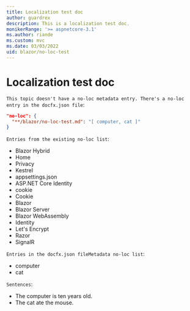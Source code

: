 ```yaml
---
title: Localization test doc
author: guardrex
description: This is a localization test doc.
monikerRange: '>= aspnetcore-3.1'
ms.author: riande
ms.custom: mvc
ms.date: 03/03/2022
uid: blazor/no-loc-test
---
```

# Localization test doc

`This topic doesn't have a no-loc metadata entry. There's a no-loc entry in the docfx.json file`:

```json
"no-loc": {
  "**/blazor/no-loc-test.md": "[ computer, cat ]"
}
```

`Entries from the existing no-loc list`:

* Blazor Hybrid
* Home
* Privacy
* Kestrel
* appsettings.json
* ASP.NET Core Identity
* cookie
* Cookie
* Blazor
* Blazor Server
* Blazor WebAssembly
* Identity
* Let's Encrypt
* Razor
* SignalR

`Entries in the docfx.json fileMetadata no-loc list`:

* computer
* cat

`Sentences`:

* The computer is ten years old.
* The cat ate the mouse.
